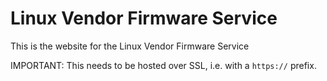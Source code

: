 Linux Vendor Firmware Service
=============================

This is the website for the Linux Vendor Firmware Service

IMPORTANT: This needs to be hosted over SSL, i.e. with a `https://` prefix.
